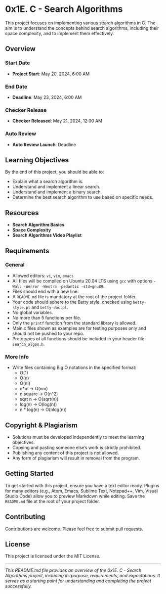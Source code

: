 # 0x1E. C - Search Algorithms

This project focuses on implementing various search algorithms in C. The aim is to understand the concepts behind search algorithms, including their space complexity, and to implement them effectively.

## Overview

### Start Date
- **Project Start**: May 20, 2024, 6:00 AM

### End Date
- **Deadline**: May 23, 2024, 6:00 AM

### Checker Release
- **Checker Released**: May 21, 2024, 12:00 AM

### Auto Review
- **Auto Review Launch**: Deadline

## Learning Objectives

By the end of this project, you should be able to:

- Explain what a search algorithm is.
- Understand and implement a linear search.
- Understand and implement a binary search.
- Determine the best search algorithm to use based on specific needs.

## Resources

- **Search Algorithm Basics**
- **Space Complexity**
- **Search Algorithms Video Playlist**

## Requirements

### General
- Allowed editors: `vi`, `vim`, `emacs`
- All files will be compiled on Ubuntu 20.04 LTS using `gcc` with options `-Wall -Werror -Wextra -pedantic -std=gnu89`.
- Files should end with a new line.
- A `README.md` file is mandatory at the root of the project folder.
- Your code should adhere to the Betty style, checked using `betty-style.pl` and `betty-doc.pl`.
- No global variables.
- No more than 5 functions per file.
- Only the `printf` function from the standard library is allowed.
- Main.c files shown as examples are for testing purposes only and should not be pushed to your repo.
- Prototypes of all functions should be included in your header file `search_algos.h`.

### More Info

- Write files containing Big O notations in the specified format:
  - O(1)
  - O(n)
  - O(n!)
  - n*m -> O(nm)
  - n square -> O(n^2)
  - sqrt n -> O(sqrt(n))
  - log(n) -> O(log(n))
  - n * log(n) -> O(nlog(n))

## Copyright & Plagiarism

- Solutions must be developed independently to meet the learning objectives.
- Copying and pasting someone else’s work is strictly prohibited.
- Publishing any content of this project is not allowed.
- Any form of plagiarism will result in removal from the program.

## Getting Started

To get started with this project, ensure you have a text editor ready. Plugins for many editors (e.g., Atom, Emacs, Sublime Text, Notepad++, Vim, Visual Studio Code) allow you to preview Markdown while editing. Save the `README.md` file at the root of your project folder.

## Contributing

Contributions are welcome. Please feel free to submit pull requests.

## License

This project is licensed under the MIT License.

---

*This README.md file provides an overview of the 0x1E. C - Search Algorithms project, including its purpose, requirements, and expectations. It serves as a starting point for understanding and completing the project successfully.*

